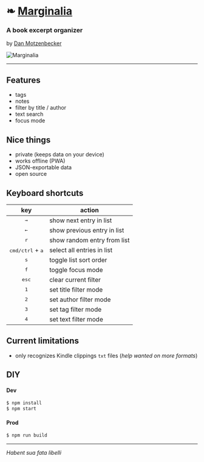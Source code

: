 # ❧ [Marginalia](https://oxism.com/marginalia)

### A book excerpt organizer

by [Dan Motzenbecker](https://oxism.com)

![Marginalia](https://user-images.githubusercontent.com/302080/58527660-8e61c280-81a1-11e9-9251-3100ca954db6.png)

---

## Features

- tags
- notes
- filter by title / author
- text search
- focus mode

## Nice things

- private (keeps data on your device)
- works offline (PWA)
- JSON-exportable data
- open source

## Keyboard shortcuts

|                key                 | action                      |
| :--------------------------------: | --------------------------- |
|            <kbd>→</kbd>            | show next entry in list     |
|            <kbd>←</kbd>            | show previous entry in list |
|            <kbd>r</kbd>            | show random entry from list |
| <kbd>cmd/ctrl</kbd> + <kbd>a</kbd> | select all entries in list  |
|            <kbd>s</kbd>            | toggle list sort order      |
|            <kbd>f</kbd>            | toggle focus mode           |
|           <kbd>esc</kbd>           | clear current filter        |
|            <kbd>1</kbd>            | set title filter mode       |
|            <kbd>2</kbd>            | set author filter mode      |
|            <kbd>3</kbd>            | set tag filter mode         |
|            <kbd>4</kbd>            | set text filter mode        |

## Current limitations

- only recognizes Kindle clippings `txt` files (_help wanted on more formats_)

## DIY

#### Dev

```sh
$ npm install
$ npm start
```

#### Prod

```sh
$ npm run build
```

---

_Habent sua fata libelli_

